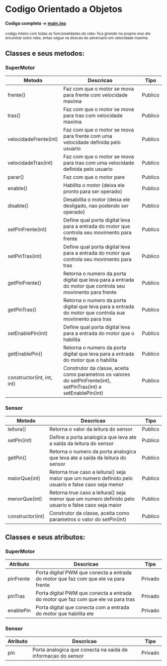 # Codigo Orientado a Objetos

#### Codigo completo -> [main.ino](https://github.com/CodyKoInABox/sumoRobot/blob/main/arduino/OOP/main.ino)
<sub>codigo inteiro com todas as funcionalidades do robo: fica girando no proprio eixo ate encontrar outro robo, entao segue na direcao do adversario em velocidade maxima</sub>

## Classes e seus metodos:

### SuperMotor

| Metodo                           | Descricao                                                                                                 | Tipo |
|----------------------------------|-----------------------------------------------------------------------------------------------------------|------|
| frente()                         | Faz com que o motor se mova para frente com velocidade maxima                                             |Publico|
| tras()                           | Faz com que o motor se mova para tras com velocidade maxima                                               |Publico|
| velocidadeFrente(int)            | Faz com que o motor se mova para frente com uma velocidade definida pelo usuario                          |Publico|
| velocidadeTras(int)              | Faz com que o motor se mova para tras com uma velocidade definida pelo usuario                            |Publico|
| parar()                          | Faz com que o motor pare                                                                                  |Publico|
| enable()                         | Habilita o motor (deixa ele pronto para ser operado)                                                      |Publico|
| disable()                        | Desabilita o motor (deixa ele desligado, nao podendo ser operado)                                         |Publico|
| setPinFrente(int)                | Define qual porta digital leva para a entrada do motor que controla seu movimento para frente             |Publico|
| setPinTras(int)                  | Define qual porta digital leva para a entrada do motor que controla seu movimento para tras               |Publico|
| getPinFrente()                   | Retorna o numero da porta digital que leva para a entrada do motor que controla seu movimento para frente |Publico|
| getPinTras()                     | Retorna o numero da porta digital que leva para a entrada do motor que controla sue movimento para tras   |Publico|
| setEnablePin(int)                | Define qual porta digital leva para a entrada do motor que o habilita                                     |Publico|
| getEnablePin()                   | Retorna o numero da porta digital que leva para a entrada do motor que o habilita                         |Publico|
| constructor(int, int, int)            | Construtor da classe, aceita como parametros os valores do setPinFrente(int), setPinTras(int) e setEnablePin(int)  |Publico|


### Sensor

| Metodo                           | Descricao                                                                                                 | Tipo |
|----------------------------------|-----------------------------------------------------------------------------------------------------------|------|
| leitura()                        | Retorna o valor da leitura do sensor                                                                      |Publico|
| setPin(int)                      | Define a porta analogica que leva ate a saida da leitura do sensor                                        |Publico|
| getPin()                         | Retorna o numero da porta analogica que leva ate a saida da leitura do sensor                             |Publico|
| maiorQue(int)                    | Retorna true caso a leitura() seja maior que um numero definido pelo usuario e false caso seja menor      |Publico|
| menorQue(int)                    | Retorna true caso a leitura() seja menor que um numero definido pelo usuario e false caso seja maior      |Publico|
| constructor(int)                 | Construtor da classe, aceita como parametros o valor do setPin(int)                                          |Publico|

## Classes e seus atributos:

### SuperMotor

| Atributo                           | Descricao                                                                                               | Tipo |
|----------------------------------|-----------------------------------------------------------------------------------------------------------|------|
| pinFrente                         | Porta digital PWM que conecta a entrada do motor que faz com que ele va para frente                      |Privado|
| pinTras                           | Porta digital PWM que conecta a entrada do motor que faz com que ele va para tras                        |Privado|
| enablePin                         | Porta digital que conecta com a entrada do motor que habilita ele                                        |Privado|

### Sensor

| Atributo                           | Descricao                                                                                               | Tipo |
|----------------------------------|-----------------------------------------------------------------------------------------------------------|------|
| pin                              | Porta analogica que conecta na saida de informacao do sensor                      |Privado|
